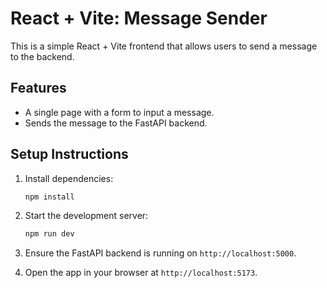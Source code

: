 # React + Vite: Message Sender

This is a simple React + Vite frontend that allows users to send a message to the backend.

## Features

- A single page with a form to input a message.
- Sends the message to the FastAPI backend.

## Setup Instructions

1. Install dependencies:

   ```bash
   npm install
   ```

2. Start the development server:

   ```bash
   npm run dev
   ```

3. Ensure the FastAPI backend is running on `http://localhost:5000`.

4. Open the app in your browser at `http://localhost:5173`.
